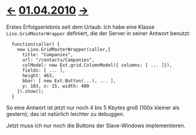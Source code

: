 # [←](20100331.md) [01.04.2010](20100401.md) [→](20100402.md) #

Erstes Erfolgserlebnis seit dem Urlaub: Ich habe eine Klasse `Lino.GridMasterWrapper` definiert, die der Server in seiner Antwort benutzt:
```
  function(caller) { 
    new Lino.GridMasterWrapper(caller,{ 
      title: "Companies", 
      url: "/contacts/Companies", 
      colModel: new Ext.grid.ColumnModel({ columns: [ ... ]}),
      fields: [ ... ],
      height: 463, 
      bbar: [ new Ext.Button(...), ... ],
      y: 103, x: 15, width: 400 
    }).show(); 
  }
```

So eine Antwort ist jetzt nur noch 4 bis 5 Kbytes groß (100x kleiner als gestern); das ist natürlich leichter zu debuggen.

Jetzt muss ich nur noch die Buttons der Slave-Windows implementieren.